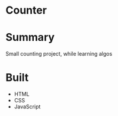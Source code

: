 # Counter


# Summary
Small counting project, while learning algos 


# Built 

* HTML
* CSS
* JavaScript

